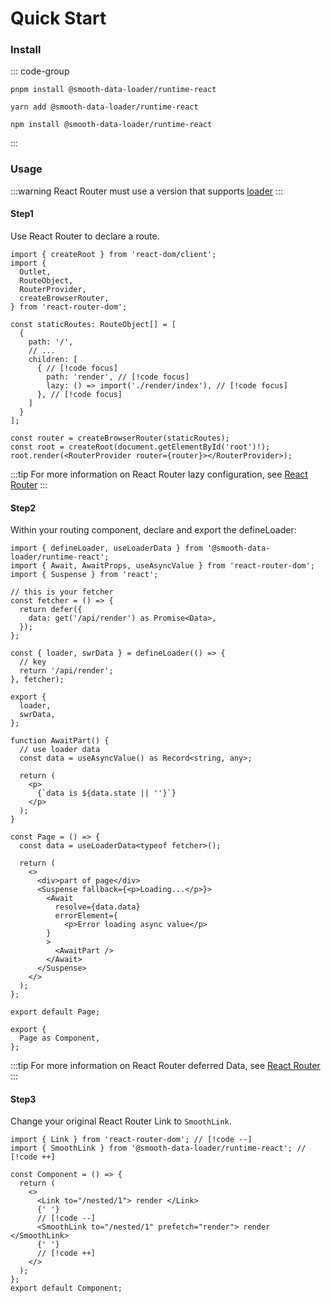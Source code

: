# Quick Start

### Install

::: code-group

```shell [pnpm]
pnpm install @smooth-data-loader/runtime-react
```

```shell [yarn]
yarn add @smooth-data-loader/runtime-react
```

```shell [npm]
npm install @smooth-data-loader/runtime-react
```

:::

### Usage

:::warning
React Router must use a version that supports [loader](https://reactrouter.com/en/main/route/loader#loader)
:::

#### Step1

Use React Router to declare a route.

```tsx
import { createRoot } from 'react-dom/client';
import {
  Outlet,
  RouteObject,
  RouterProvider,
  createBrowserRouter,
} from 'react-router-dom';

const staticRoutes: RouteObject[] = [
  {
    path: '/',
    // ...
    children: [
      { // [!code focus]
        path: 'render', // [!code focus]
        lazy: () => import('./render/index'), // [!code focus]
      }, // [!code focus]
    ]
  }
];

const router = createBrowserRouter(staticRoutes);
const root = createRoot(document.getElementById('root')!);
root.render(<RouterProvider router={router}></RouterProvider>);
```

:::tip
For more information on React Router lazy configuration, see [React Router](https://reactrouter.com/en/main/route/lazy#lazy)
:::

#### Step2

Within your routing component, declare and export the defineLoader:

```tsx{1,12-20}
import { defineLoader, useLoaderData } from '@smooth-data-loader/runtime-react';
import { Await, AwaitProps, useAsyncValue } from 'react-router-dom';
import { Suspense } from 'react';

// this is your fetcher
const fetcher = () => {
  return defer({
    data: get('/api/render') as Promise<Data>,
  });
};

const { loader, swrData } = defineLoader(() => {
  // key
  return '/api/render';
}, fetcher);

export {
  loader,
  swrData,
};

function AwaitPart() {
  // use loader data
  const data = useAsyncValue() as Record<string, any>;

  return (
    <p>
      {`data is ${data.state || ''}`}
    </p>
  );
}

const Page = () => {
  const data = useLoaderData<typeof fetcher>();

  return (
    <>
      <div>part of page</div>
      <Suspense fallback={<p>Loading...</p>}>
        <Await
          resolve={data.data}
          errorElement={
            <p>Error loading async value</p>
        }
        >
          <AwaitPart />
        </Await>
      </Suspense>
    </>
  );
};

export default Page;

export {
  Page as Component,
};
```

:::tip
For more information on React Router deferred Data, see [React Router](https://reactrouter.com/en/main/guides/deferred)
:::

#### Step3

Change your original React Router Link to `SmoothLink`.


```tsx
import { Link } from 'react-router-dom'; // [!code --]
import { SmoothLink } from '@smooth-data-loader/runtime-react'; // [!code ++]

const Component = () => {
  return (
    <>
      <Link to="/nested/1"> render </Link>
      {' '}
      // [!code --]
      <SmoothLink to="/nested/1" prefetch="render"> render </SmoothLink>
      {' '}
      // [!code ++]
    </>
  );
};
export default Component;
```